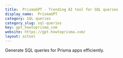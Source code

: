 ```yaml
---
title:  PrismaGPT - Trending AI tool for SQL queries
display_name:  PrismaGPT
category: SQL queries
category_slug: sql-queries
key: gpt_howtoprisma_com
website: https://gpt.howtoprisma.com/
layout: aitool
---
```


Generate SQL queries for Prisma apps efficiently.
